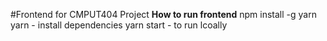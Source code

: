 #Frontend for CMPUT404 Project
**How to run frontend**
  npm install -g yarn
  yarn - install dependencies 
  yarn start - to run lcoally
